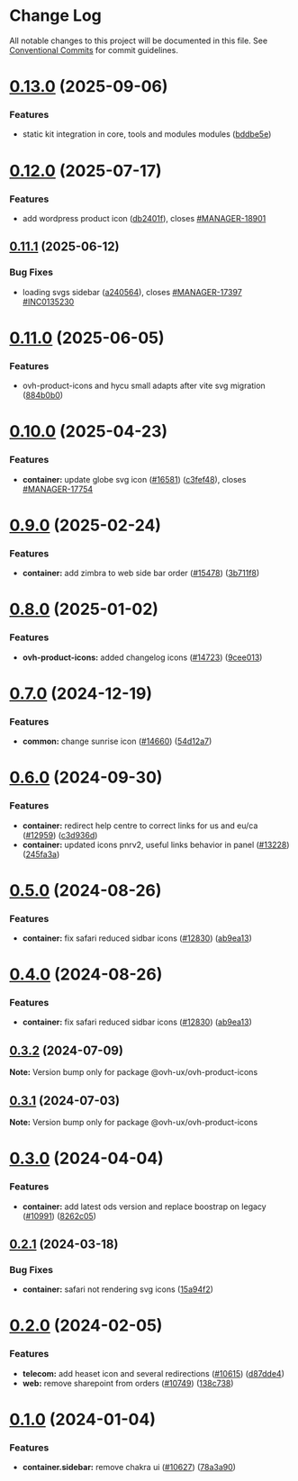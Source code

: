 # Change Log

All notable changes to this project will be documented in this file.
See [Conventional Commits](https://conventionalcommits.org) for commit guidelines.

# [0.13.0](https://github.com/ovh/manager/compare/@ovh-ux/ovh-product-icons@0.12.0...@ovh-ux/ovh-product-icons@0.13.0) (2025-09-06)


### Features

* static kit integration in core, tools and modules modules ([bddbe5e](https://github.com/ovh/manager/commit/bddbe5e07453c8a657f2ca216d48d1f6f2bc0ca5))





# [0.12.0](https://github.com/ovh/manager/compare/@ovh-ux/ovh-product-icons@0.11.1...@ovh-ux/ovh-product-icons@0.12.0) (2025-07-17)


### Features

* add wordpress product icon ([db2401f](https://github.com/ovh/manager/commit/db2401fcec94a243deacb59afb642db1b7fa71e0)), closes [#MANAGER-18901](https://github.com/ovh/manager/issues/MANAGER-18901)





## [0.11.1](https://github.com/ovh/manager/compare/@ovh-ux/ovh-product-icons@0.11.0...@ovh-ux/ovh-product-icons@0.11.1) (2025-06-12)


### Bug Fixes

* loading svgs sidebar ([a240564](https://github.com/ovh/manager/commit/a24056426986c708c6f199ee20f4cec1aebef4eb)), closes [#MANAGER-17397](https://github.com/ovh/manager/issues/MANAGER-17397) [#INC0135230](https://github.com/ovh/manager/issues/INC0135230)





# [0.11.0](https://github.com/ovh/manager/compare/@ovh-ux/ovh-product-icons@0.10.0...@ovh-ux/ovh-product-icons@0.11.0) (2025-06-05)


### Features

* ovh-product-icons and hycu small adapts after vite svg migration ([884b0b0](https://github.com/ovh/manager/commit/884b0b05e9865e17110f8d85938ce06ada233517))





# [0.10.0](https://github.com/ovh/manager/compare/@ovh-ux/ovh-product-icons@0.9.0...@ovh-ux/ovh-product-icons@0.10.0) (2025-04-23)


### Features

* **container:** update globe svg icon ([#16581](https://github.com/ovh/manager/issues/16581)) ([c3fef48](https://github.com/ovh/manager/commit/c3fef48a361b075229a9532e750d340d9e40a75c)), closes [#MANAGER-17754](https://github.com/ovh/manager/issues/MANAGER-17754)





# [0.9.0](https://github.com/ovh/manager/compare/@ovh-ux/ovh-product-icons@0.8.0...@ovh-ux/ovh-product-icons@0.9.0) (2025-02-24)


### Features

* **container:** add zimbra to web side bar order ([#15478](https://github.com/ovh/manager/issues/15478)) ([3b711f8](https://github.com/ovh/manager/commit/3b711f870dfb216f637942c75920868f98d54c22))





# [0.8.0](https://github.com/ovh/manager/compare/@ovh-ux/ovh-product-icons@0.7.0...@ovh-ux/ovh-product-icons@0.8.0) (2025-01-02)


### Features

* **ovh-product-icons:** added changelog icons ([#14723](https://github.com/ovh/manager/issues/14723)) ([9cee013](https://github.com/ovh/manager/commit/9cee013e760a9a61655dc23e65e3675ec317b09f))





# [0.7.0](https://github.com/ovh/manager/compare/@ovh-ux/ovh-product-icons@0.6.0...@ovh-ux/ovh-product-icons@0.7.0) (2024-12-19)


### Features

* **common:** change sunrise icon ([#14660](https://github.com/ovh/manager/issues/14660)) ([54d12a7](https://github.com/ovh/manager/commit/54d12a799618f5954f5dcbc61a4eb6e48112b7e1))





# [0.6.0](https://github.com/ovh/manager/compare/@ovh-ux/ovh-product-icons@0.5.0...@ovh-ux/ovh-product-icons@0.6.0) (2024-09-30)


### Features

* **container:** redirect help centre to correct links for us and eu/ca ([#12959](https://github.com/ovh/manager/issues/12959)) ([c3d936d](https://github.com/ovh/manager/commit/c3d936d3f0889a060a5488ffd75be29058156ecd))
* **container:** updated icons pnrv2, useful links behavior in panel ([#13228](https://github.com/ovh/manager/issues/13228)) ([245fa3a](https://github.com/ovh/manager/commit/245fa3afb8cefb8e4f32a15bf4dad882fb4c9001))





# [0.5.0](https://github.com/ovh/manager/compare/@ovh-ux/ovh-product-icons@0.4.0...@ovh-ux/ovh-product-icons@0.5.0) (2024-08-26)


### Features

* **container:** fix safari reduced sidbar icons ([#12830](https://github.com/ovh/manager/issues/12830)) ([ab9ea13](https://github.com/ovh/manager/commit/ab9ea13374d8aebf6a6ad09962d516df0520c4b3))





# [0.4.0](https://github.com/ovh/manager/compare/@ovh-ux/ovh-product-icons@0.3.2...@ovh-ux/ovh-product-icons@0.4.0) (2024-08-26)


### Features

* **container:** fix safari reduced sidbar icons ([#12830](https://github.com/ovh/manager/issues/12830)) ([ab9ea13](https://github.com/ovh/manager/commit/ab9ea13374d8aebf6a6ad09962d516df0520c4b3))





## [0.3.2](https://github.com/ovh/manager/compare/@ovh-ux/ovh-product-icons@0.3.1...@ovh-ux/ovh-product-icons@0.3.2) (2024-07-09)

**Note:** Version bump only for package @ovh-ux/ovh-product-icons





## [0.3.1](https://github.com/ovh/manager/compare/@ovh-ux/ovh-product-icons@0.3.0...@ovh-ux/ovh-product-icons@0.3.1) (2024-07-03)

**Note:** Version bump only for package @ovh-ux/ovh-product-icons





# [0.3.0](https://github.com/ovh/manager/compare/@ovh-ux/ovh-product-icons@0.2.1...@ovh-ux/ovh-product-icons@0.3.0) (2024-04-04)


### Features

* **container:** add latest ods version and replace boostrap on legacy ([#10991](https://github.com/ovh/manager/issues/10991)) ([8262c05](https://github.com/ovh/manager/commit/8262c0543168b9a58ca0581f053bdcf07d8fbbc9))





## [0.2.1](https://github.com/ovh/manager/compare/@ovh-ux/ovh-product-icons@0.2.0...@ovh-ux/ovh-product-icons@0.2.1) (2024-03-18)


### Bug Fixes

* **container:** safari not rendering svg icons ([15a94f2](https://github.com/ovh/manager/commit/15a94f2a9df02d468dc67594f8880371f64f81d8))





# [0.2.0](https://github.com/ovh/manager/compare/@ovh-ux/ovh-product-icons@0.1.0...@ovh-ux/ovh-product-icons@0.2.0) (2024-02-05)


### Features

* **telecom:** add heaset icon and several redirections ([#10615](https://github.com/ovh/manager/issues/10615)) ([d87dde4](https://github.com/ovh/manager/commit/d87dde4069c92aacb646dad3d060324a79a50c84))
* **web:** remove sharepoint from orders ([#10749](https://github.com/ovh/manager/issues/10749)) ([138c738](https://github.com/ovh/manager/commit/138c73866fea7b7d2035c658bfa0c530970f2fa7))





# [0.1.0](https://github.com/ovh/manager/compare/@ovh-ux/ovh-product-icons@0.0.1...@ovh-ux/ovh-product-icons@0.1.0) (2024-01-04)


### Features

* **container.sidebar:** remove chakra ui ([#10627](https://github.com/ovh/manager/issues/10627)) ([78a3a90](https://github.com/ovh/manager/commit/78a3a902a5ed6e0edae011b19751319360867c03))
